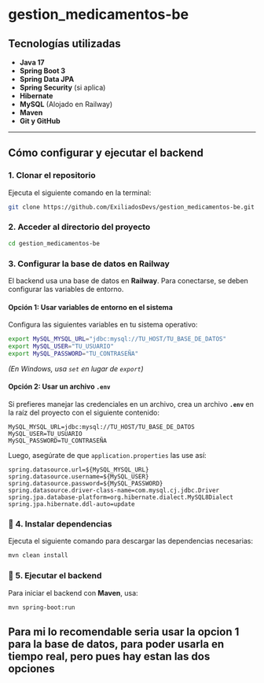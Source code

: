 # gestion_medicamentos-be

## Tecnologías utilizadas

- **Java 17**
- **Spring Boot 3**
- **Spring Data JPA**
- **Spring Security** (si aplica)
- **Hibernate**
- **MySQL** (Alojado en Railway)
- **Maven**
- **Git y GitHub**

---

##  Cómo configurar y ejecutar el backend

###  1. Clonar el repositorio
Ejecuta el siguiente comando en la terminal:
```bash
git clone https://github.com/ExiliadosDevs/gestion_medicamentos-be.git
```

###  2. Acceder al directorio del proyecto
```bash
cd gestion_medicamentos-be
```

###  3. Configurar la base de datos en Railway
El backend usa una base de datos en **Railway**. Para conectarse, se deben configurar las variables de entorno.

#### **Opción 1: Usar variables de entorno en el sistema**
Configura las siguientes variables en tu sistema operativo:
```bash
export MySQL_MYSQL_URL="jdbc:mysql://TU_HOST/TU_BASE_DE_DATOS"
export MySQL_USER="TU_USUARIO"
export MySQL_PASSWORD="TU_CONTRASEÑA"
```
*(En Windows, usa `set` en lugar de `export`)*

#### **Opción 2: Usar un archivo `.env`**
Si prefieres manejar las credenciales en un archivo, crea un archivo **`.env`** en la raíz del proyecto con el siguiente contenido:
```
MySQL_MYSQL_URL=jdbc:mysql://TU_HOST/TU_BASE_DE_DATOS
MySQL_USER=TU_USUARIO
MySQL_PASSWORD=TU_CONTRASEÑA
```
Luego, asegúrate de que `application.properties` las use así:
```properties
spring.datasource.url=${MySQL_MYSQL_URL}
spring.datasource.username=${MySQL_USER}
spring.datasource.password=${MySQL_PASSWORD}
spring.datasource.driver-class-name=com.mysql.cj.jdbc.Driver
spring.jpa.database-platform=org.hibernate.dialect.MySQL8Dialect
spring.jpa.hibernate.ddl-auto=update
```

### 📌 4. Instalar dependencias
Ejecuta el siguiente comando para descargar las dependencias necesarias:
```bash
mvn clean install
```

### 📌 5. Ejecutar el backend
Para iniciar el backend con **Maven**, usa:
```bash
mvn spring-boot:run
```

## Para mi lo recomendable seria usar la opcion 1 para la base de datos, para poder usarla en tiempo real, pero pues hay estan las dos opciones

